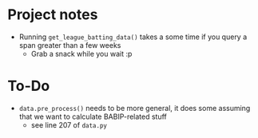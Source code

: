 # Project notes

- Running `get_league_batting_data()` takes a some time if you query a span greater than a few weeks
    - Grab a snack while you wait :p

# To-Do

- `data.pre_process()` needs to be more general, it does some assuming that we want to calculate BABIP-related stuff
    - see line 207 of `data.py`
